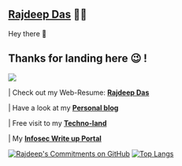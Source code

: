 <a href="https://rajspeaks.github.io"> <b>Rajdeep Das</b></a> :man_technologist:
-----------------------------------------------------------------------------------------------
Hey there :wave:

Thanks for landing here 😉 ! 
-----------------------------------------------------------------------------------------------
![](https://komarev.com/ghpvc/?username=Rajspeaks&color=green)
 
 


 | Check out my Web-Resume: <a href="https://rajdeepdascv.netlify.app"> <b>Rajdeep Das</b></a> 
 
 | Have a look at my <a href="https://iamrajdeep.wordpress.com"> <b>Personal blog </b></a> 
 
 | Free visit to my <a href="https://thetechlearner.wordpress.com"> <b> Techno-land </b></a> 

 | My <a href="https://rajdeepdascv.netlify.app"> <b> Infosec Write up Portal </b></a> 

[![Rajdeep's Commitments on GitHub ](https://github-readme-stats.vercel.app/api?username=Rajspeaks)](https://github.com/Rajspeaks&show_icons=true&theme=vue-dark/github-readme-stats)
[![Top Langs](https://github-readme-stats.vercel.app/api/top-langs/?username=Rajspeaks&show_icons=true&theme=vue-dark)](https://github.com/Rajspeaks/github-readme-stats)

